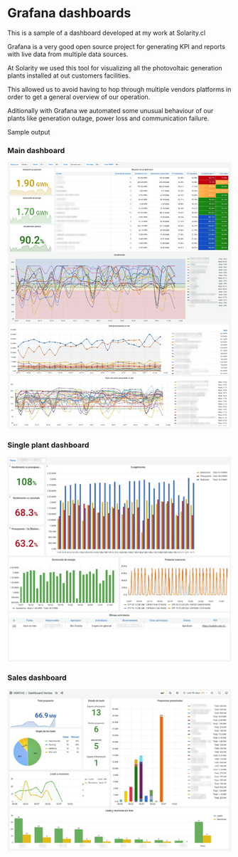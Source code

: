 # Grafana dashboards

This is a sample of a dashboard developed at my work at Solarity.cl

Grafana is a very good open source project for generating KPI and reports with live data from multiple data sources.

At Solarity we used this tool for visualizing all the photovoltaic generation plants installed at out customers facilities.

This allowed us to avoid having to hop through multiple vendors platforms in order to get a general overview of our operation.

Aditionally with Grafana we automated some unusual behaviour of our plants like generation outage, power loss and communication failure.

Sample output

### Main dashboard
![Dashboard principal](https://github.com/Rodricity/resume/blob/master/Samples/Grafana/Dashboards/dashboard-principal.png)

### Single plant dashboard
![Dashboard principal](https://github.com/Rodricity/resume/blob/master/Samples/Grafana/Dashboards/dashboard-planta.png)

### Sales dashboard
![Dashboard principal](https://github.com/Rodricity/resume/blob/master/Samples/Grafana/Dashboards/dashboard-ventas.png)
